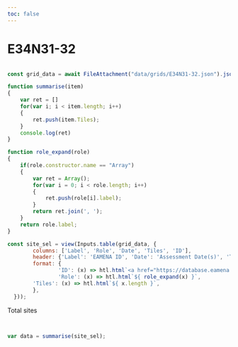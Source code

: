 ```yaml
---
toc: false
---
```

# E34N31-32

```js

const grid_data = await FileAttachment("data/grids/E34N31-32.json").json();

function summarise(item)
{
	var ret = []
	for(var i; i < item.length; i++)
	{
		ret.push(item.Tiles);
	}
	console.log(ret)
}

function role_expand(role)
{
	if(role.constructor.name == "Array")
	{
		var ret = Array();
		for(var i = 0; i < role.length; i++)
		{
			ret.push(role[i].label);
		}
		return ret.join(', ');
	}
	return role.label;
}

const site_sel = view(Inputs.table(grid_data, {
        columns: ['Label', 'Role', 'Date', 'Tiles', 'ID'],
        header: {'Label': 'EAMENA ID', 'Date': 'Assessment Date(s)', 'Tiles': 'Assessments', 'ID': ''},
        format: {
                'ID': (x) => htl.html`<a href="https://database.eamena.org/report/${ x }">EAMENA Link</a>`,
                'Role': (x) => htl.html`${ role_expand(x) }`,
		'Tiles': (x) => htl.html`${ x.length }`,
        },
  }));

```


<div class="grid grid-cols-3">
  <div class="card">
	<p> Total sites </p>
	<h2> </h2>
  </div>
  <div class="card">
  </div>
  <div class="card">
  </div>
</div>

```js

var data = summarise(site_sel);

```
